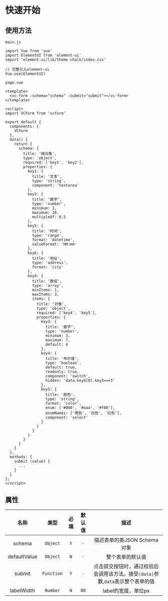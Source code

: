 # 快速开始

## 使用方法

`main.js`

```
import Vue from 'vue'
import ElementUI from 'element-ui'
import 'element-ui/lib/theme-chalk/index.css'

// 完整引入element-ui
Vue.use(ElementUI)
```

`page.vue`

```
<template>
  <vc-form :schema="schema" :submit="submit"></vc-form>
</template>

<script>
import VCForm from 'vcform'

export default {
  components: {
    VCForm
  },
  data() {
    return {
      schema: {
        title: '根对象',
        type: 'object',
        required: ['key1', 'key2'],
        properties: {
          key1: {
            title: '文本',
            type: 'string',
            component: 'textarea'
          },
          key2: {
            title: '数字',
            type: 'number',
            minimum: 1,
            maximum: 10,
            multipleOf: 0.5
          },
          key5: {
            title: '时间',
            type: 'range',
            format: 'datetime',
            valueFormat: 'HH:mm'
          },
          key6: {
            title: '地址',
            type: 'address',
            format: 'city'
          },
          key4: {
            title: '数组',
            type: 'array',
            minItems: 1,
            maxItems: 3,
            items: {
              title: '对象',
              type: 'object',
              required: ['key4', 'key5'],
              properties: {
                key3: {
                  title: '数字',
                  type: 'number',
                  minimum: 3,
                  maximum: 7,
                  default: 4
                },
                key4: {
                  title: '布尔值',
                  type: 'boolean',
                  default: true,
                  readonly: true,
                  component: 'switch',
                  hidden: 'data.key4[0].key3===3'
                },
                key5: {
                  title: '颜色',
                  type: 'string',
                  format: 'color',
                  enum: ['#000', '#aaa', '#f00'],
                  enumNames: ['黑色', '白色', '红色'],
                  component: 'select'
                }
              }
            }
          }
        }
      }
    }
  },
  methods: {
    submit (value) {
      ...
    }
  }
};
</script>
```

## 属性

|     名称     |    类型    | 必填  | 默认值 |                                      描述                                       |
| :----------: | :--------: | :---: | :----: | :-----------------------------------------------------------------------------: |
|    schema    |  `Object`  |  `Y`  |  `-`   |                           描述表单的类JSON Schema对象                           |
| defaultValue |  `Object`  |  `N`  |  `-`   |                                整个表单的默认值                                 |
|    submit    | `Function` |  `Y`  |  `-`   | 点击提交按钮时，通过校验后会调用该方法。接受`(data)`参数,`data`表示整个表单的值 |
|  labelWidth  |  `Number`  |  `N`  |  `80`  |                               label的宽度，单位px                               |